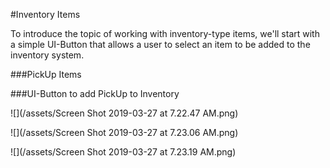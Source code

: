 #Inventory Items

To introduce the topic of working with inventory-type items, we'll start with a simple UI-Button that allows a user to select an item to be added to the inventory system.

###PickUp Items



###UI-Button to add PickUp to Inventory

![](/assets/Screen Shot 2019-03-27 at 7.22.47 AM.png)

![](/assets/Screen Shot 2019-03-27 at 7.23.06 AM.png)

![](/assets/Screen Shot 2019-03-27 at 7.23.19 AM.png)

